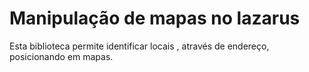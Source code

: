 # Manipulação de mapas no lazarus
Esta biblioteca permite identificar locais , através de endereço, posicionando em mapas.

